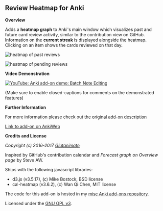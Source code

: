 ## Review Heatmap for Anki

**Overview**

Adds a **heatmap graph** to Anki's main window which visualizes past and future card review activity, similar to the contribution view on GitHub. Information on the **current streak** is displayed alongside the heatmap. Clicking on an item shows the cards reviewed on that day.

![heatmap of past reviews](https://github.com/Glutanimate/anki-addons-misc/blob/master/screenshots/_anki-overview-heatmap-1.png)

![heatmap of pending reviews](https://github.com/Glutanimate/anki-addons-misc/blob/master/screenshots/_anki-overview-heatmap-2.png)

**Video Demonstration**

[![YouTube: Anki add-on demo: Batch Note Editing](https://i.ytimg.com/vi/3Hk5TYdvKnM/mqdefault.jpg)](https://youtu.be/3Hk5TYdvKnM)

(Make sure to enable closed-captions for comments on the demonstrated features)

**Further Information**

For more information please check out [the original add-on description](./ANKIWEB.md)

[Link to add-on on AnkiWeb]()

**Credits and License**

*Copyright (c) 2016-2017 [Glutanimate](https://github.com/Glutanimate)*

Inspired by GitHub's contribution calendar and *Forecast graph on Overview page* by Steve AW.

Ships with the following javascript libraries:

- d3.js (v3.5.17), (c) Mike Bostock, BSD license
- cal-heatmap (v3.6.2), (c) Wan Qi Chen, MIT license

The code for this add-on is hosted in my [misc Anki add-ons repository](https://github.com/Glutanimate/anki-addons-misc).

Licensed under the [GNU GPL v3](http://www.gnu.de/documents/gpl-3.0.en.html). 
